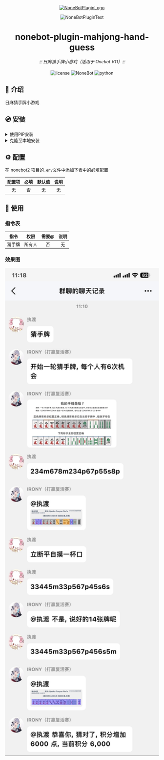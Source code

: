 <div align="center">
  <a href="https://nonebot.dev/store"><img src="https://github.com/A-kirami/nonebot-plugin-template/blob/resources/nbp_logo.png" width="180" height="180" alt="NoneBotPluginLogo"></a>
  <br>
  <p><img src="https://github.com/A-kirami/nonebot-plugin-template/blob/resources/NoneBotPlugin.svg" width="240" alt="NoneBotPluginText"></p>
</div>

<div align="center">

# nonebot-plugin-mahjong-hand-guess

_🀄️ 日麻猜手牌小游戏（适用于 Onebot V11）🀄️_

<img src="https://img.shields.io/github/license/ElainaFanBoy/nonebot_plugin_mahjong_hand_guess.svg" alt="license">
<img src="https://img.shields.io/badge/nonebot-2.0.0+-red.svg" alt="NoneBot">
<img src="https://img.shields.io/badge/python-3.9+-blue.svg" alt="python">

</div>

## 📖 介绍

日麻猜手牌小游戏

## 💿 安装

<details>
<summary>使用PIP安装</summary>

    pip install nonebot-plugin-mahjong-hand-guess

</details>

<details>
<summary>克隆至本地安装</summary>

    git clone https://github.com/ElainaFanBoy/nonebot_plugin_mahjong_hand_guess.git

</details>

## ⚙️ 配置

在 nonebot2 项目的`.env`文件中添加下表中的必填配置

| 配置项 | 必填 | 默认值 | 说明 |
| :----: | :--: | :----: | :--: |
|   无   |  否  |   无   |  无  |

## 🎉 使用

### 指令表

|  指令  |  权限  | 需要@ | 说明 |
| :----: | :----: | :---: | :--: |
| 猜手牌 | 所有人 |  否   |  无  |

### 效果图

<div align="left">
  
  <img src="https://raw.githubusercontent.com/ElainaFanBoy/nonebot_plugin_mahjong_hand_guess/main/img/img.jpg" width="600"/>

</div>
